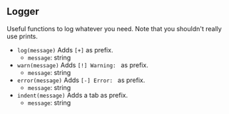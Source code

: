 ## Logger

Useful functions to log whatever you need.
Note that you shouldn't really use prints.

* `log(message)`
Adds `[+]` as prefix.
    * `message`: string
* `warn(message)`
Adds `[!] Warning: ` as prefix.
    * `message`: string
* `error(message)`
Adds `[-] Error: ` as prefix.
    * `message`: string
* `indent(message)`
Adds a tab as prefix.
    * `message`: string
